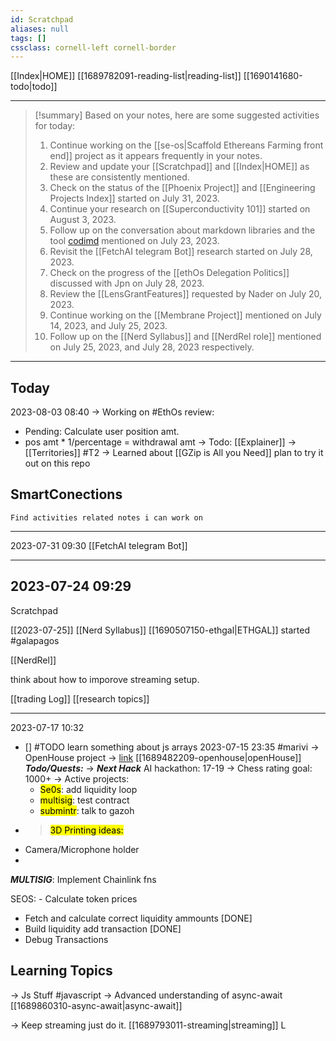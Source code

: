 ```yaml
---
id: Scratchpad
aliases: null
tags: []
cssclass: cornell-left cornell-border
---
```


[[Index|HOME]]
[[1689782091-reading-list|reading-list]]
[[1690141680-todo|todo]]

---
>[!summary] Based on your notes, here are some suggested activities for today:
>1. Continue working on the [[se-os|Scaffold Ethereans Farming front end]] project as it appears frequently in your notes.
>2. Review and update your [[Scratchpad]] and [[Index|HOME]] as these are consistently mentioned.
>3. Check on the status of the [[Phoenix Project]] and [[Engineering Projects Index]] started on July 31, 2023.
>4. Continue your research on [[Superconductivity 101]] started on August 3, 2023.
>5. Follow up on the conversation about markdown libraries and the tool [codimd](https://github.com/hackmdio/codimd) mentioned on July 23, 2023.
>6. Revisit the [[FetchAI telegram Bot]] research started on July 28, 2023.
>7. Check on the progress of the [[ethOs Delegation Politics]] discussed with Jpn on July 28, 2023.
>8. Review the [[LensGrantFeatures]] requested by Nader on July 20, 2023.
>9. Continue working on the [[Membrane Project]] mentioned on July 14, 2023, and July 25, 2023.
>10. Follow up on the [[Nerd Syllabus]] and [[NerdRel role]] mentioned on July 25, 2023, and July 28, 2023 respectively.
---

## Today 

2023-08-03
08:40
-> Working on #EthOs review:
- Pending: Calculate user position amt.
- pos amt * 1/percentage = withdrawal amt
-> Todo: [[Explainer]]
-> [[Territories]] #T2 
-> Learned about [[GZip is All you Need]] plan to try it out on this repo



## SmartConections

```smart-connections
Find activities related notes i can work on
```

----------- 
2023-07-31 09:30
[[FetchAI telegram Bot]]



------------


2023-07-24 09:29
-----
Scratchpad

[[2023-07-25]]
[[Nerd Syllabus]]
[[1690507150-ethgal|ETHGAL]] started #galapagos

[[NerdRel]]



think about how to imporove streaming setup.

[[trading Log]]
[[research topics]]











------------------------------------------------------------------------
2023-07-17 10:32

- [] #TODO learn something about js arrays
2023-07-15 23:35 #marivi 
-> OpenHouse project -> [link]()
[[1689482209-openhouse|openHouse]]
***Todo/Quests:***
-> ***Next Hack*** AI hackathon: 17-19
-> Chess rating goal: 1000+
-> Active projects:
  - <mark>Se0s</mark>: add liquidity loop
  - <mark/> multisig</mark>: test contract
  - <mark>submintr</mark>: talk to gazoh
- > <mark>3D Printing ideas:</mark>
- Camera/Microphone holder
-

***MULTISIG***: Implement Chainlink fns

 SEOS: - Calculate token prices
- Fetch and calculate correct liquidity ammounts [DONE]
- Build liquidity add transaction [DONE]
- Debug Transactions
## Learning Topics
 
-> Js Stuff #javascript
  -> Advanced understanding of async-await [[1689860310-async-await|async-await]]

-> Keep streaming 
just do it. [[1689793011-streaming|streaming]]
L




